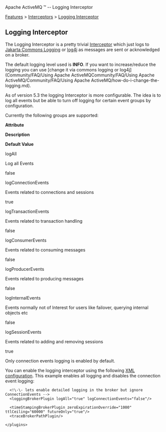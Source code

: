 Apache ActiveMQ ™ -- Logging Interceptor 

[Features](features.md) > [Interceptors](Features/interceptors.md) > [Logging Interceptor](Features/InterceptorsFeatures/Interceptors/Features/Interceptors/logging-interceptor.md)


Logging Interceptor
-------------------

The Logging Interceptor is a pretty trivial [Interceptor](Features/interceptors.md) which just logs to [Jakarta Commons Logging](http://jakarta.apache.org/commons/logging/) or [log4j](http://logging.apache.org/log4j/docs/) as messages are sent or acknowledged on a broker.

The default logging level used is **INFO**. If you want to increase/reduce the logging you can use [change it via commons logging or log4j](Community/FAQ/Using Apache ActiveMQCommunity/FAQ/Using Apache ActiveMQ/Community/FAQ/Using Apache ActiveMQ/how-do-i-change-the-logging.md).

As of version 5.3 the logging Interceptor is more configurable. The idea is to log all events but be able to turn off logging for certain event groups by configuration.

Currently the following groups are supported:

**Attribute**

**Description**

**Default Value**

logAll

Log all Events

false

logConnectionEvents

Events related to connections and sessions

true

logTransactionEvents

Events related to transaction handling

false

logConsumerEvents

Events related to consuming messages

false

logProducerEvents

Events related to producing messages

false

logInternalEvents

Events normally not of Interest for users like failover, querying internal objects etc

false

logSessionEvents

Events related to adding and removing sessions

true

Only connection events logging is enabled by default.

You can enable the logging interceptor using the following [XML configuration](http://svn.apache.org/repos/asf/activemq/trunk/activemq-unit-tests/src/test/resources/org/apache/activemq/util/plugin-broker.xml). This example enables all logging and disables the connection event logging:

<beans 
  xmlns="http://www.springframework.org/schema/beans" 
  xmlns:amq="http://activemq.apache.org/schema/core"
  xmlns:xsi="http://www.w3.org/2001/XMLSchema-instance"
  xsi:schemaLocation="http://www.springframework.org/schema/beans http://www.springframework.org/schema/beans/spring-beans-2.0.xsd
  http://activemq.apache.org/schema/core http://activemq.apache.org/schema/core/activemq-core.xsd">
  <bean class="org.springframework.beans.factory.config.PropertyPlaceholderConfigurer"/>
  <broker useJmx="false" persistent="false" xmlns="http://activemq.apache.org/schema/core">
    <plugins>
    
      <!\-\- lets enable detailed logging in the broker but ignore ConnectionEvents -->
      <loggingBrokerPlugin logAll="true" logConnectionEvents="false"/>
      
      <timeStampingBrokerPlugin zeroExpirationOverride="1000" ttlCeiling="60000" futureOnly="true"/>    
      <traceBrokerPathPlugin/>
      
    </plugins>
  </broker>
</beans>

